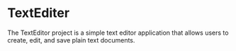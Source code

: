 # TextEditer
The TextEditor project is a simple text editor application that allows users to create, edit, and save plain text documents. 
